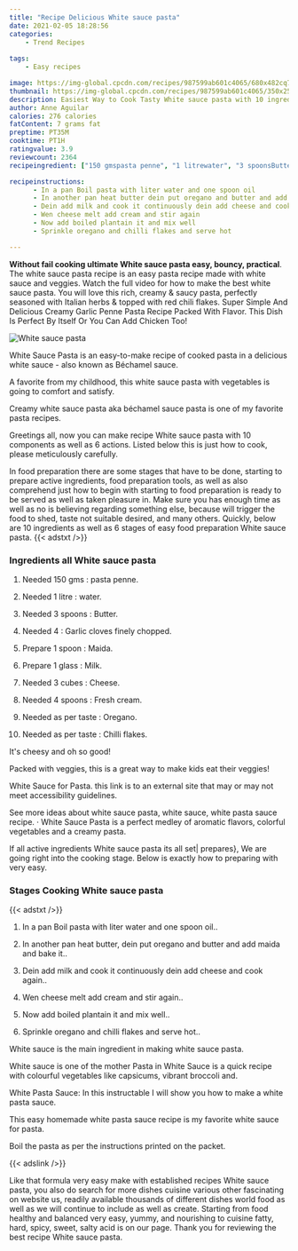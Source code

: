 ```yaml
---
title: "Recipe Delicious White sauce pasta"
date: 2021-02-05 18:28:56
categories:
    - Trend Recipes
    
tags:
    - Easy recipes

image: https://img-global.cpcdn.com/recipes/987599ab601c4065/680x482cq70/white-sauce-pasta-recipe-main-photo.jpg
thumbnail: https://img-global.cpcdn.com/recipes/987599ab601c4065/350x250cq70/white-sauce-pasta-recipe-main-photo.jpg
description: Easiest Way to Cook Tasty White sauce pasta with 10 ingredients and 6 stages of easy cooking.
author: Anne Aguilar
calories: 276 calories
fatContent: 7 grams fat
preptime: PT35M
cooktime: PT1H
ratingvalue: 3.9
reviewcount: 2364
recipeingredient: ["150 gmspasta penne", "1 litrewater", "3 spoonsButter", "4Garlic cloves finely chopped", "1 spoonMaida", "1 glassMilk", "3 cubesCheese", "4 spoonsFresh cream", "as per tasteOregano", "as per tasteChilli flakes"]

recipeinstructions: 
      - In a pan Boil pasta with liter water and one spoon oil 
      - In another pan heat butter dein put oregano and butter and add maida and bake it 
      - Dein add milk and cook it continuously dein add cheese and cook again 
      - Wen cheese melt add cream and stir again 
      - Now add boiled plantain it and mix well 
      - Sprinkle oregano and chilli flakes and serve hot

---
```




**Without fail cooking ultimate White sauce pasta easy, bouncy, practical**. The white sauce pasta recipe is an easy pasta recipe made with white sauce and veggies. Watch the full video for how to make the best white sauce pasta. You will love this rich, creamy &amp; saucy pasta, perfectly seasoned with Italian herbs &amp; topped with red chili flakes. Super Simple And Delicious Creamy Garlic Penne Pasta Recipe Packed With Flavor. This Dish Is Perfect By Itself Or You Can Add Chicken Too!


![White sauce pasta](https://img-global.cpcdn.com/recipes/987599ab601c4065/680x482cq70/white-sauce-pasta-recipe-main-photo.jpg "White sauce pasta")



White Sauce Pasta is an easy-to-make recipe of cooked pasta in a delicious white sauce - also known as Béchamel sauce.

A favorite from my childhood, this white sauce pasta with vegetables is going to comfort and satisfy.

Creamy white sauce pasta aka béchamel sauce pasta is one of my favorite pasta recipes.


Greetings all, now you can make recipe White sauce pasta with 10 components as well as 6 actions. Listed below this is just how to cook, please meticulously carefully.

In food preparation there are some stages that have to be done, starting to prepare active ingredients, food preparation tools, as well as also comprehend just how to begin with starting to food preparation is ready to be served as well as taken pleasure in. Make sure you has enough time as well as no is believing regarding something else, because will trigger the food to shed, taste not suitable desired, and many others. Quickly, below are 10 ingredients as well as 6 stages of easy food preparation White sauce pasta.
{{< adstxt />}}

### Ingredients all White sauce pasta


1. Needed 150 gms : pasta penne.

1. Needed 1 litre : water.

1. Needed 3 spoons : Butter.

1. Needed 4 : Garlic cloves finely chopped.

1. Prepare 1 spoon : Maida.

1. Prepare 1 glass : Milk.

1. Needed 3 cubes : Cheese.

1. Needed 4 spoons : Fresh cream.

1. Needed as per taste : Oregano.

1. Needed as per taste : Chilli flakes.


It&#39;s cheesy and oh so good!

Packed with veggies, this is a great way to make kids eat their veggies!

White Sauce for Pasta. this link is to an external site that may or may not meet accessibility guidelines.

See more ideas about white sauce pasta, white sauce, white pasta sauce recipe. · White Sauce Pasta is a perfect medley of aromatic flavors, colorful vegetables and a creamy pasta.


If all active ingredients White sauce pasta its all set| prepares}, We are going right into the cooking stage. Below is exactly how to preparing with very easy.

### Stages Cooking White sauce pasta

{{< adstxt />}}


1. In a pan Boil pasta with liter water and one spoon oil..



1. In another pan heat butter, dein put oregano and butter and add maida and bake it..



1. Dein add milk and cook it continuously dein add cheese and cook again..



1. Wen cheese melt add cream and stir again..



1. Now add boiled plantain it and mix well..



1. Sprinkle oregano and chilli flakes and serve hot..




White sauce is the main ingredient in making white sauce pasta.

White sauce is one of the mother Pasta in White Sauce is a quick recipe with colourful vegetables like capsicums, vibrant broccoli and.

White Pasta Sauce: In this instructable I will show you how to make a white pasta sauce.

This easy homemade white pasta sauce recipe is my favorite white sauce for pasta.

Boil the pasta as per the instructions printed on the packet.


{{< adslink />}}

Like that formula very easy make with established recipes White sauce pasta, you also do search for more dishes cuisine various other fascinating on website us, readily available thousands of different dishes world food as well as we will continue to include as well as create. Starting from food healthy and balanced very easy, yummy, and nourishing to cuisine fatty, hard, spicy, sweet, salty acid is on our page. Thank you for reviewing the best recipe White sauce pasta.
